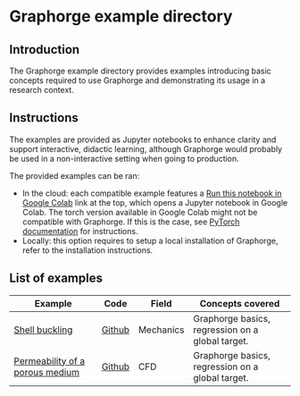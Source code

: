 # Graphorge example directory

## Introduction

The Graphorge example directory provides examples introducing basic concepts required to use Graphorge and demonstrating its usage in a research context.

## Instructions

The examples are provided as Jupyter notebooks to enhance clarity and support interactive, didactic learning, although Graphorge would probably be used in a non-interactive setting when going to production.

The provided examples can be ran:
- In the cloud: each compatible example features a [Run this notebook in Google Colab](https://colab.research.google.com) link at the top, which opens a Jupyter notebook in Google Colab. The torch version available in Google Colab might not be compatible with Graphorge. If this is the case, see [PyTorch documentation](https://docs.pytorch.org/tutorials/beginner/colab.html) for instructions.
- Locally: this option requires to setup a local installation of Graphorge, refer to the installation instructions.

## List of examples

|Example|Code|Field|Concepts covered|
| --- | --- | --- | --- |
|[Shell buckling](./mechanics/gnn_shell_buckling/gnn_shell_buckling)|[Github](./mechanics/gnn_shell_buckling)|Mechanics|Graphorge basics, regression on a global target.|
|[Permeability of a porous medium](./cfd/gnn_porous_medium/gnn_porous_medium)|[Github](./gnn_porous_medium/gnn_porous_medium)|CFD|Graphorge basics, regression on a global target.|